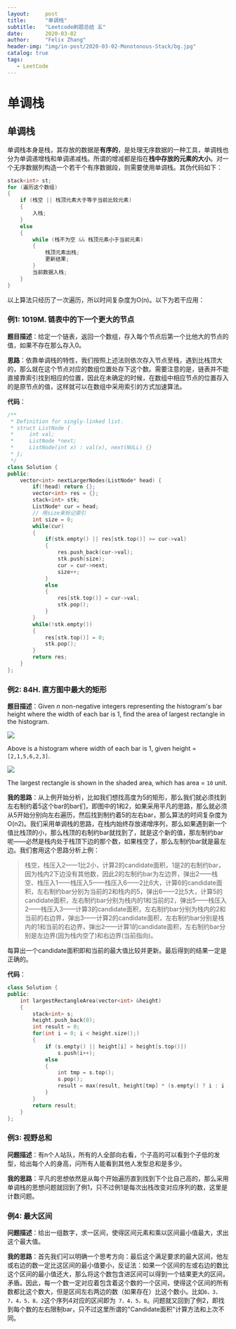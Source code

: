 ```yaml
---
layout:     post
title:      "单调栈"
subtitle:   "Leetcode刷题总结 五"
date:       2020-03-02
author:     "Felix Zhang"
header-img: "img/in-post/2020-03-02-Monotonous-Stack/bg.jpg"
catalog: true
tags:
   - LeetCode
---
```


# 单调栈

## 单调栈

单调栈本身是栈，其存放的数据是**有序的**，是处理无序数据的一种工具，单调栈也分为单调递增栈和单调递减栈。所谓的增减都是指在**栈中存放的元素的大小**。对一个无序数据列构造一个若干个有序数据段，则需要使用单调栈。其伪代码如下：
~~~C++
stack<int> st;
for (遍历这个数组)
{
    if (栈空 || 栈顶元素大于等于当前比较元素)
    {
        入栈;
    }
    else
    {
        while (栈不为空 && 栈顶元素小于当前元素)
        {
            栈顶元素出栈;
            更新结果;
        }
        当前数据入栈;
    }
}
~~~

以上算法只经历了一次遍历，所以时间复杂度为O(n)。以下为若干应用：

### 例1: 1019M. 链表中的下一个更大的节点

**题目描述**：给定一个链表，返回一个数组，存入每个节点后第一个比他大的节点的值，如果不存在那么存入0。

**思路**：依靠单调栈的特性，我们按照上述法则依次存入节点至栈，遇到比栈顶大的，那么就在这个节点对应的数组位置处存下这个数。需要注意的是，链表并不能直接靠索引找到相应的位置，因此在未确定的时候，在数组中相应节点的位置存入的是原节点的值，这样就可以在数组中采用索引的方式加速算法。

**代码**：

~~~C++
/**
 * Definition for singly-linked list.
 * struct ListNode {
 *     int val;
 *     ListNode *next;
 *     ListNode(int x) : val(x), next(NULL) {}
 * };
 */
class Solution {
public:
    vector<int> nextLargerNodes(ListNode* head) {
        if(!head) return {};
        vector<int> res = {};
        stack<int> stk;
        ListNode* cur = head;
      	// 用size来标记索引
        int size = 0;
        while(cur)
        {
            if(stk.empty() || res[stk.top()] >= cur->val)
            {
                res.push_back(cur->val);
                stk.push(size);
                cur = cur->next;
                size++;
            }
            else
            {
                res[stk.top()] = cur->val;
                stk.pop();
            }
        }
        while(!stk.empty())
        {
            res[stk.top()] = 0;
            stk.pop();
        }
        return res;
    }
};
~~~

### 例2: 84H. 直方图中最大的矩形

**题目描述**：Given *n* non-negative integers representing the histogram's bar height where the width of each bar is 1, find the area of largest rectangle in the histogram.

![](https://assets.leetcode.com/uploads/2018/10/12/histogram.png)

Above is a histogram where width of each bar is 1, given height = `[2,1,5,6,2,3]`.

![](https://assets.leetcode.com/uploads/2018/10/12/histogram_area.png)

The largest rectangle is shown in the shaded area, which has area = `10` unit.

**我的思路**：从上例开始分析，比如我们想找高度为5的矩形，那么我们就必须找到左右制约着5这个bar的bar们，即图中的1和2，如果采用平凡的思路，那么就必须从5开始分别向左右遍历，然后找到制约着5的左右bar，那么算法的时间复杂度为O(n2)。我们采用单调栈的思路，在栈内始终存放递增序列，那么如果遇到新一个值比栈顶的小，那么栈顶的右制约bar就找到了，就是这个新的值，那左制约bar呢——必然是栈内处于栈顶下边的那个数，如果栈空了，那么左制约bar就是最左边。我们套用这个思路分析上例：

> 栈空，栈压入2——1比2小，计算2的candidate面积，1是2的右制约bar，因为栈内2下边没有其他数，因此2的左制约bar为左边界，弹出2——栈空、栈压入1——栈压入5——栈压入6——2比6大，计算6的candidate面积，左右制约bar分别为当前的2和栈内的5，弹出6——2比5大，计算5的candidate面积，左右制约bar分别为栈内的1和当前的2，弹出5——栈压入2——栈压入3——计算3的candidate面积，左右制约bar分别为栈内的2和当前的右边界，弹出3——计算2的candidate面积，左右制约bar分别是栈内的1和当前的右边界，弹出2——计算1的candidate面积，左右制约bar分别是左边界(因为栈内空了)和右边界(当前指向)。

每算出一个candidate面积即和当前的最大值比较并更新。最后得到的结果一定是正确的。

**代码**：

~~~C++
class Solution {
public:
    int largestRectangleArea(vector<int> &height) 
    {
        stack<int> s;
        height.push_back(0);
        int result = 0;
        for(int i = 0; i < height.size();) 
        {
            if (s.empty() || height[i] > height[s.top()])
                s.push(i++);
            else 
            {
                int tmp = s.top();
                s.pop();
                result = max(result, height[tmp] * (s.empty() ? i : i - s.top() - 1));
            }
        }
        return result;
    }
};
~~~

### 例3: 视野总和

**问题描述**：有n个人站队，所有的人全部向右看，个子高的可以看到个子低的发型，给出每个人的身高，问所有人能看到其他人发型总和是多少。

**我的思路**：平凡的思想依然是从每个开始遍历直到找到下个比自己高的，那么采用单调栈的思想问题就回到了例1，只不过例1是每次出栈改变对应序列的数，这里是计数问题。

### 例4: 最大区间

**问题描述**：给出一组数字，求一区间，使得区间元素和乘以区间最小值最大，求出这个最大值。

**我的思路**：首先我们可以明确一个思考方向：最后这个满足要求的最大区间，他左或右边的数一定比这区间的最小值要小，反证法：如果一个区间的左或右边的数比这个区间的最小值还大，那么将这个数包含进区间可以得到一个结果更大的区间，矛盾。因此，每一个数一定对应着包含着这个数的一个区间，使得这个区间的所有数都比这个数大，但是区间左右两边的数（如果存在）比这个数小。比如`6，3，7，4，5，8，2`这个序列4对应的区间即为` 7，4，5，8`。问题就又回到了例2，即找到每个数的左右限制bar，只不过这里所谓的"Candidate面积"计算方法和上次不同。
